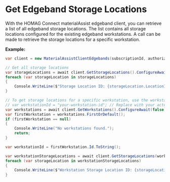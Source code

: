 ﻿# Get Edgeband Storage Locations

With the HOMAG Connect materialAssist edgeband client, you can retrieve a list of all edgeband storage locations.
The list contains all storage locations configured for the existing edgeband workstations.
A call can be made to retrieve the storage locations for a specific workstation.

**Example:**

```csharp
var client = new MaterialAssistClientEdgebands(subscriptionId, authorizationKey);

// Get all storage locations
var storageLocations = await client.GetStorageLocations().ConfigureAwait(false);
foreach (var storageLocation in storageLocations)
{
	Console.WriteLine($"Storage Location ID: {storageLocation.LocationId}, Name: {storageLocation.Name}");
}

// To get storage locations for a specific workstation, use the workstation ID
// var workstationId = "your-workstation-id"; // Replace with your actual workstation ID
var workstations = await client.GetWorkstations().ConfigureAwait(false);
var firstWorkstation = workstations.FirstOrDefault();
if (firstWorkstation == null)
{
    Console.WriteLine("No workstations found.");
    return;
}

var workstationId = firstWorkstation.Id.ToString();

var workstationStorageLocations = await client.GetStorageLocations(workstationId).ConfigureAwait(false);
foreach (var storageLocation in workstationStorageLocations)
{
	Console.WriteLine($"Workstation Storage Location ID: {storageLocation.LocationId}, Name: {storageLocation.Name}");
}
```
